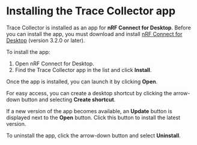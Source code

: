 # Installing the Trace Collector app

Trace Collector is installed as an app for **nRF Connect for Desktop**. Before you can install the app, you must download and install [nRF Connect for Desktop](https://www.nordicsemi.com/Software-and-Tools/Development-Tools/nRF-Connect-for-desktop) (version 3.2.0 or later).

To install the app:

1. Open nRF Connect for Desktop.
2. Find the Trace Collector app in the list and click **Install**.

Once the app is installed, you can launch it by clicking **Open**.

For easy access, you can create a desktop shortcut by clicking the arrow-down button and selecting **Create shortcut**.

If a new version of the app becomes available, an **Update** button is displayed next to the **Open** button. Click this button to install the latest version.

To uninstall the app, click the arrow-down button and select **Uninstall**.
